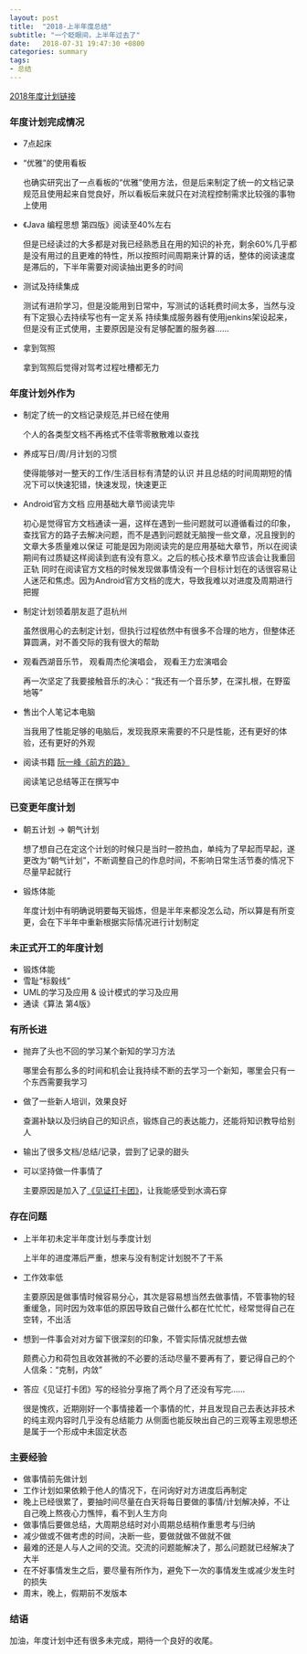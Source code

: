 ```yaml
---
layout: post
title:  "2018-上半年度总结"
subtitle: "一个眨眼间，上半年过去了"
date:   2018-07-31 19:47:30 +0800
categories: summary
tags: 
- 总结
---
```




[2018年度计划链接](http://f-ms.cn/plan/2018/01/15/plan_2018/)

### 年度计划完成情况

- 7点起床
- “优雅”的使用看板

  也确实研究出了一点看板的“优雅”使用方法，但是后来制定了统一的文档记录规范且使用起来自觉良好，所以看板后来就只在对流程控制需求比较强的事物上使用
  
- 《Java 编程思想 第四版》阅读至40%左右

  但是已经读过的大多都是对我已经熟悉且在用的知识的补充，剩余60%几乎都是没有用过的且更难的特性，所以按照时间周期来计算的话，整体的阅读速度是滞后的，下半年需要对阅读抽出更多的时间
  
- 测试及持续集成

  测试有进阶学习，但是没能用到日常中，写测试的话耗费时间太多，当然与没有下定狠心去持续写也有一定关系
  持续集成服务器有使用jenkins架设起来，但是没有正式使用，主要原因是没有足够配置的服务器……
  
- 拿到驾照

  拿到驾照后觉得对驾考过程吐槽都无力

### 年度计划外作为

- 制定了统一的文档记录规范,并已经在使用

  个人的各类型文档不再格式不佳零零散散难以查找

- 养成写日/周/月计划的习惯

  使得能够对一整天的工作/生活目标有清楚的认识
  并且总结的时间周期短的情况下可以快速犯错，快速发现，快速更正

- Android官方文档 应用基础大章节阅读完毕

  初心是觉得官方文档通读一遍，这样在遇到一些问题就可以遵循看过的印象，查找官方的路子去解决问题，而不是遇到问题就无脑搜一些文章，况且搜到的文章大多质量难以保证
  可能是因为刚阅读完的是应用基础大章节，所以在阅读期间有过质疑这样阅读到底有没有意义。之后的核心技术章节应该会让我重回正轨
  同时在阅读官方文档的时候发现做事情没有一个目标计划在的话很容易让人迷茫和焦虑。因为Android官方文档的庞大，导致我难以对进度及周期进行把握

- 制定计划领着朋友逛了逛杭州

  虽然很用心的去制定计划，但执行过程依然中有很多不合理的地方，但整体还算圆满，对不善交际的我有很大的帮助

- 观看西湖音乐节， 观看周杰伦演唱会， 观看王力宏演唱会

  再一次坚定了我要接触音乐的决心：“我还有一个音乐梦，在深扎根，在野蛮地等”

- 售出个人笔记本电脑

  当我用了性能足够的电脑后，发现我原来需要的不只是性能，还有更好的体验，还有更好的外观

- 阅读书籍 [阮一峰《前方的路》](https://www.ruanyifeng.com/road/)

  阅读笔记总结等正在撰写中


### 已变更年度计划

- 朝五计划 -> 朝气计划

  想了想自己在定这个计划的时候只是当时一腔热血，单纯为了早起而早起，遂更改为“朝气计划”，不断调整自己的作息时间，不影响日常生活节奏的情况下尽量早起就行
  
- 锻炼体能

  年度计划中有明确说明要每天锻炼，但是半年来都没怎么动，所以算是有所变更，会在下半年中重新根据实际情况进行计划制定

### 未正式开工的年度计划

- 锻炼体能
- 雪耻“标毅线”
- UML的学习及应用 & 设计模式的学习及应用
- 通读《算法 第4版》

### 有所长进

- 抛弃了头也不回的学习某个新知的学习方法

  哪里会有那么多的时间和机会让我持续不断的去学习一个新知，哪里会只有一个东西需要我学习
  
- 做了一些新人培训，效果良好

  查漏补缺以及归纳自己的知识点，锻炼自己的表达能力，还能将知识教导给别人
  
- 输出了很多文档/总结/记录，尝到了记录的甜头

- 可以坚持做一件事情了

  主要原因是加入了[《见证打卡团》](https://weallwitness.com/rules)，让我能感受到水滴石穿


### 存在问题

- 上半年初未定半年度计划与季度计划

  上半年的进度滞后严重，想来与没有制定计划脱不了干系
  
- 工作效率低

  主要原因是做事情时候容易分心，其次是容易想当然去做事情，不管事物的轻重缓急，同时因为效率低的原因导致自己做什么都在忙忙忙，经常觉得自己在空转，不出活
  
- 想到一件事会对对方留下很深刻的印象，不管实际情况就想去做

  颇费心力和荷包且收效甚微的不必要的活动尽量不要再有了，要记得自己的个人信条：“克制，内敛”
  
- 答应《见证打卡团》写的经验分享拖了两个月了还没有写完……

  很是愧疚，近期刚好一个事情接着一个事情的忙，并且发现自己去表达非技术的纯主观内容时几乎没有总结能力
  从侧面也能反映出自己的三观等主观思想还是属于一个形成中未固定状态
  

### 主要经验

- 做事情前先做计划
- 工作计划如果依赖于他人的情况下，在问询好对方进度后再制定
- 晚上已经很累了，要抽时间尽量在白天将每日要做的事情/计划解决掉，不让自己晚上熬夜心力憔悴，看不到人生方向
- 做事情后要做总结，大周期总结时对小周期总结稍作重思考与归纳
- 减少做或不做考虑的时间，决断一些，要做就做不做就不做
- 最难的还是人与人之间的交流。交流的问题能解决了，那么问题就已经解决了大半
- 在不好事情发生之后，要尽量有所作为，避免下一次的事情发生或减少发生时的损失
- 周末，晚上，假期前不发版本

### 结语

加油，年度计划中还有很多未完成，期待一个良好的收尾。
